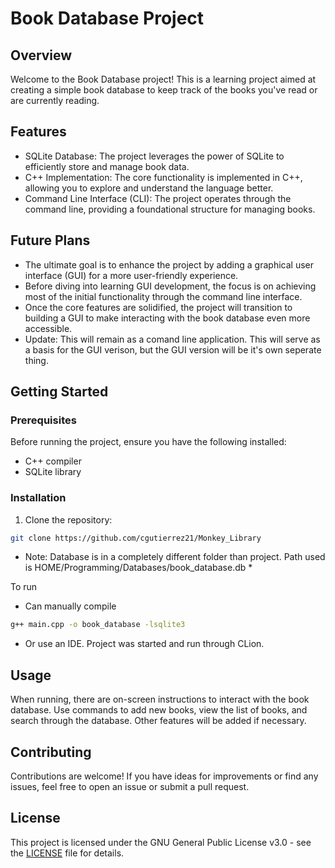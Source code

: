 # Book Database Project
## Overview
Welcome to the Book Database project! This is a learning project aimed at creating a simple book database to keep track of the books you've read or are currently reading.

## Features
- SQLite Database: The project leverages the power of SQLite to efficiently store and manage book data.
- C++ Implementation: The core functionality is implemented in C++, allowing you to explore and understand the language better.
- Command Line Interface (CLI): The project operates through the command line, providing a foundational structure for managing books.

## Future Plans
- The ultimate goal is to enhance the project by adding a graphical user interface (GUI) for a more user-friendly experience.
- Before diving into learning GUI development, the focus is on achieving most of the initial functionality through the command line interface. 
- Once the core features are solidified, the project will transition to building a GUI to make interacting with the book database even more accessible.
- Update: This will remain as a comand line application. This will serve as a basis for the GUI verison, but the GUI version will be it's own seperate thing.

## Getting Started
### Prerequisites
Before running the project, ensure you have the following installed:
- C++ compiler
- SQLite library

### Installation
1. Clone the repository:
``` bash
git clone https://github.com/cgutierrez21/Monkey_Library
```
* Note: Database is in a completely different folder than project. Path used is HOME/Programming/Databases/book_database.db *

To run
- Can manually compile
``` bash
g++ main.cpp -o book_database -lsqlite3
```
- Or use an IDE. Project was started and run through CLion.

## Usage
When running, there are on-screen instructions to interact with the book database. Use commands to add new books, view the list of books, and search through the database. Other features will be added if necessary.

## Contributing
Contributions are welcome! If you have ideas for improvements or find any issues, feel free to open an issue or submit a pull request.

## License
This project is licensed under the GNU General Public License v3.0 - see the [LICENSE](LICENSE) file for details.
